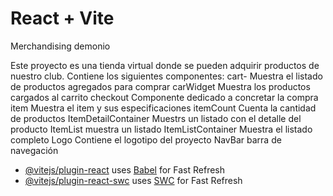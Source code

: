 # React + Vite
Merchandising demonio

Este proyecto es una tienda virtual donde se pueden adquirir productos de nuestro club. Contiene los siguientes componentes:
cart- Muestra el listado de productos agregados para comprar
carWidget Muestra los productos cargados al carrito
checkout Componente dedicado a concretar la compra
item Muestra el item y sus especificaciones
itemCount Cuenta la cantidad de productos
ItemDetailContainer Muestrs un listado con el detalle del producto
ItemList muestra un listado
ItemListContainer Muestra el listado completo
Logo Contiene el logotipo del proyecto
NavBar barra de navegación



- [@vitejs/plugin-react](https://github.com/vitejs/vite-plugin-react/blob/main/packages/plugin-react/README.md) uses [Babel](https://babeljs.io/) for Fast Refresh
- [@vitejs/plugin-react-swc](https://github.com/vitejs/vite-plugin-react-swc) uses [SWC](https://swc.rs/) for Fast Refresh
